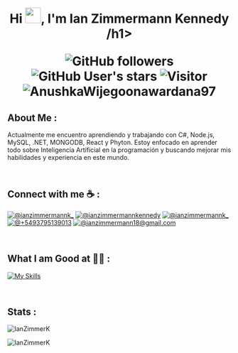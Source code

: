 <h1 align="center">Hi <img src="https://media.giphy.com/media/hvRJCLFzcasrR4ia7z/giphy.gif" width="35">, I'm Ian Zimmermann Kennedy /h1>

![GitHub followers](https://img.shields.io/github/followers/IanZimmerK?style=social) ![GitHub User's stars](https://img.shields.io/github/stars/IanZimmerK?style=social) ![Visitor](https://visitor-badge.laobi.icu/badge?page_id=IanZimmerK.repoName) <img src="https://komarev.com/ghpvc/?username=IanZimmerK" alt="AnushkaWijegoonawardana97" />

## About Me :

Actualmente me encuentro aprendiendo y trabajando con C#, Node.js, MySQL, .NET, MONGODB, React y Phyton.
Estoy enfocado en aprender todo sobre Inteligencia Artificial en la programación y  buscando mejorar mis habilidades y experiencia en este mundo.

<br>

## Connect with me ☕ :

[![@ianzimmermannk_](https://img.icons8.com/fluency/48/000000/instagram-new.png "@ianzimmermannk_")](https://instagram.com/ianzimmermannk_) 
[![@ianzimmermannkennedy](https://img.icons8.com/fluency/48/000000/facebook.png "@ianzimmermannk_")](https://www.facebook.com/ian.zimmermann.9/) 
[![@ianzimmermannk_](https://img.icons8.com/fluency/48/000000/linkedin.png "@ianzimmermannk_")](https://www.linkedin.com/in/ianzimmermannk) 
[![@+5493795139013](https://img.icons8.com/fluency/48/000000/phone-disconnected.png "@3795139013")](tel:+5493795139013) 
[![@ianzimmermann18@gmail.com](https://img.icons8.com/fluency/48/000000/apple-mail.png "@ianzimmermann18@gmail.com")](ianzimmermann18@gmail.com)

<br>

## What I am Good at 🧑‍💻 :
[![My Skills](https://skillicons.dev/icons?i=js,html,css,cs,java,mysql,mongodb,nodejs,php,postman,py,react,tailwind&perline=5)](https://skillicons.dev)

<br>

## Stats :
<p><img src="https://github-readme-stats.vercel.app/api/top-langs?username=IanZimmerK&show_icons=true&theme=dracula&locale=en&layout=compact" alt="IanZimmerK" /></p>

</p><img src="https://github-readme-stats.vercel.app/api?username=IanZimmerK&show_icons=true&theme=dracula&cache_seconds=1800&locale=en" alt="IanZimmerK" /></p>
